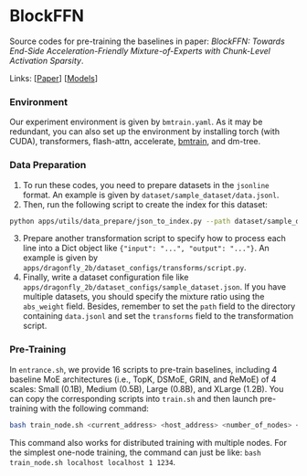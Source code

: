 # BlockFFN

Source codes for pre-training the baselines in paper: *BlockFFN: Towards End-Side Acceleration-Friendly Mixture-of-Experts with Chunk-Level Activation Sparsity*.

Links: [[Paper](TODO)] [[Models](https://huggingface.co/SparseLLM)]

### Environment

Our experiment environment is given by `bmtrain.yaml`. As it may be redundant, you can also set up the environment by installing torch (with CUDA), transformers, flash-attn, accelerate, [bmtrain](https://github.com/OpenBMB/BMTrain/), and dm-tree.

### Data Preparation

1. To run these codes, you need to prepare datasets in the `jsonline` format. An example is given by `dataset/sample_dataset/data.jsonl`.
2. Then, run the following script to create the index for this dataset:
```bash
python apps/utils/data_prepare/json_to_index.py --path dataset/sample_dataset/
```
3. Prepare another transformation script to specify how to process each line into a Dict object like `{"input": "...", "output": "..."}`. An example is given by ` apps/dragonfly_2b/dataset_configs/transforms/script.py`.
4. Finally, write a dataset configuration file like `apps/dragonfly_2b/dataset_configs/sample_dataset.json`. If you have multiple datasets, you should specify the mixture ratio using the `abs_weight` field. Besides, remember to set the `path` field to the directory containing `data.jsonl` and set the `transforms` field to the transformation script.

### Pre-Training

In `entrance.sh`, we provide 16 scripts to pre-train baselines, including 4 baseline MoE architectures (i.e., TopK, DSMoE, GRIN, and ReMoE) of 4 scales: Small (0.1B), Medium (0.5B), Large (0.8B), and XLarge (1.2B). You can copy the corresponding scripts into `train.sh` and then launch pre-training with the following command:
```bash
bash train_node.sh <current_address> <host_address> <number_of_nodes> <port_number>
```
This command also works for distributed training with multiple nodes. For the simplest one-node training, the command can just be like: `bash train_node.sh localhost localhost 1 1234`.
